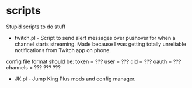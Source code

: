 # scripts
Stupid scripts to do stuff

- twitch.pl - Script to send alert messages over pushover for when a channel starts streaming. Made because I was getting totally unreliable notifications from Twitch app on phone.

config file format should be:
token = ???
user = ???
cid = ???
oauth = ???
channels = ??? ??? ???


- JK.pl - Jump King Plus mods and config manager.
